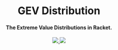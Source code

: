 <h1 align="center"> GEV Distribution </h1>

<h4 align="center"> The Extreme Value Distributions in Racket. </h4>

<p align="center">
  <a href="https://crates.io/crates/gevlib">
    <img src="https://img.shields.io/badge/Version-0.1.0-blueviolet?style=for-the-badge&logo=Rust">
  </a>
  <a href="https://github.com/HaeckGabriel/gev-distribution/releases/tag/gev-distribution">
    <img src="https://img.shields.io/github/downloads/HaeckGabriel/gevdist_rust/total?label=Downloads&logo=Github&style=for-the-badge&color=blue">
  </a>
</p>
